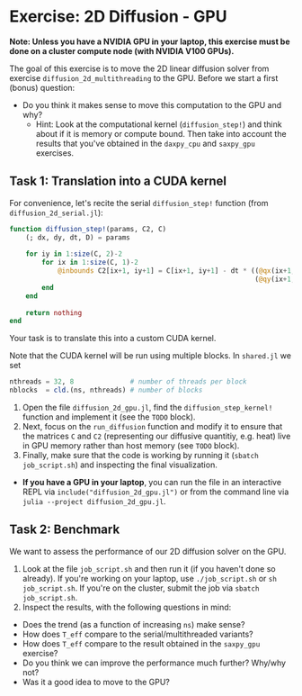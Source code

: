 # Exercise: 2D Diffusion - GPU

**Note: Unless you have a NVIDIA GPU in your laptop, this exercise must be done on a cluster compute node (with NVIDIA V100 GPUs).**

The goal of this exercise is to move the 2D linear diffusion solver from exercise `diffusion_2d_multithreading` to the GPU. Before we start a first (bonus) question:

* Do you think it makes sense to move this computation to the GPU and why?
  * Hint: Look at the computational kernel (`diffusion_step!`) and think about if it is memory or compute bound. Then take into account the results that you've obtained in the `daxpy_cpu` and `saxpy_gpu` exercises.
 
## Task 1: Translation into a CUDA kernel

For convenience, let's recite the serial `diffusion_step!` function (from `diffusion_2d_serial.jl`):

```julia
function diffusion_step!(params, C2, C)
    (; dx, dy, dt, D) = params
    
    for iy in 1:size(C, 2)-2
        for ix in 1:size(C, 1)-2
            @inbounds C2[ix+1, iy+1] = C[ix+1, iy+1] - dt * ((@qx(ix+1, iy+1) - @qx(ix, iy+1)) * inv(dx) +
                                                             (@qy(ix+1, iy+1) - @qy(ix+1, iy)) * inv(dy))
        end
    end
    
    return nothing
end
```

Your task is to translate this into a custom CUDA kernel.

Note that the CUDA kernel will be run using multiple blocks. In `shared.jl` we set

```julia
nthreads = 32, 8              # number of threads per block
nblocks  = cld.(ns, nthreads) # number of blocks
```

1. Open the file `diffusion_2d_gpu.jl`, find the `diffusion_step_kernel!` function and implement it (see the `TODO` block).
2. Next, focus on the `run_diffusion` function and modify it to ensure that the matrices `C` and `C2` (representing our diffusive quantitiy, e.g. heat) live in GPU memory rather than host memory (see `TODO` block).
3. Finally, make sure that the code is working by running it (`sbatch job_script.sh`) and inspecting the final visualization.
  - **If you have a GPU in your laptop**, you can run the file in an interactive REPL via `include("diffusion_2d_gpu.jl")` or from the command line via `julia --project diffusion_2d_gpu.jl`.

## Task 2: Benchmark

We want to assess the performance of our 2D diffusion solver on the GPU.

1. Look at the file `job_script.sh` and then run it (if you haven't done so already). If you're working on your laptop, use `./job_script.sh` or `sh job_script.sh`. If you're on the cluster, submit the job via `sbatch job_script.sh`.
2. Inspect the results, with the following questions in mind:
  - Does the trend (as a function of increasing `ns`) make sense?
  - How does `T_eff` compare to the serial/multithreaded variants?
  - How does `T_eff` compare to the result obtained in the `saxpy_gpu` exercise?
  - Do you think we can improve the performance much further? Why/why not?
  - Was it a good idea to move to the GPU?